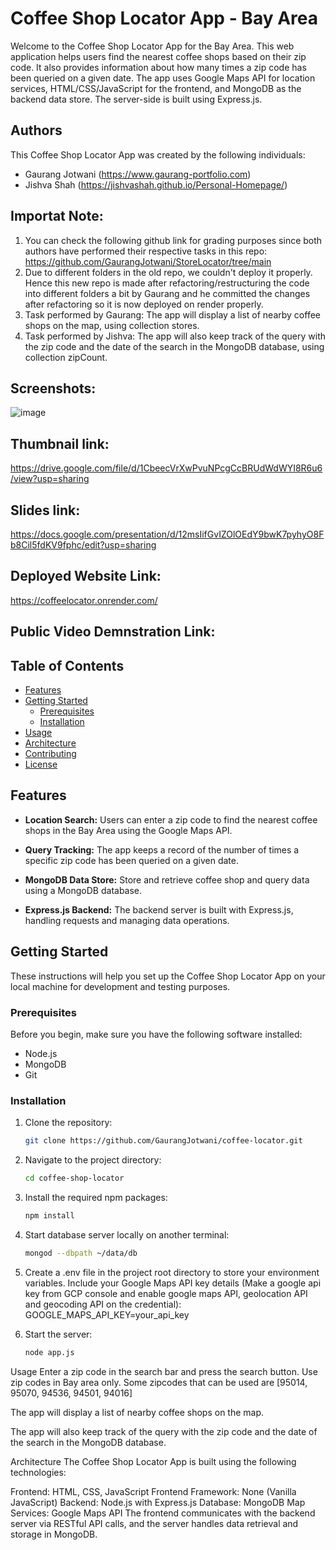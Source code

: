 # Coffee Shop Locator App - Bay Area

Welcome to the Coffee Shop Locator App for the Bay Area. This web application helps users find the nearest coffee shops based on their zip code. It also provides information about how many times a zip code has been queried on a given date. The app uses Google Maps API for location services, HTML/CSS/JavaScript for the frontend, and MongoDB as the backend data store. The server-side is built using Express.js.

## Authors

This Coffee Shop Locator App was created by the following individuals:

- Gaurang Jotwani (https://www.gaurang-portfolio.com)
- Jishva Shah (https://jishvashah.github.io/Personal-Homepage/)

## Importat Note:
1. You can check the following github link for grading purposes since both authors have performed their respective tasks in this repo: https://github.com/GaurangJotwani/StoreLocator/tree/main
2. Due to different folders in the old repo, we couldn't deploy it properly. Hence this new repo is made after refactoring/restructuring the code into different folders a bit by Gaurang and he committed the changes after refactoring so it is now deployed on render properly.
3. Task performed by Gaurang: The app will display a list of nearby coffee shops on the map, using collection stores.
4. Task performed by Jishva: The app will also keep track of the query with the zip code and the date of the search in the MongoDB database, using collection zipCount.


## Screenshots:

![image](https://github.com/GaurangJotwani/StoreLocator/assets/77269630/7d96000c-f766-4ece-b6a8-9e8b45f88d7c)

## Thumbnail link:

https://drive.google.com/file/d/1CbeecVrXwPvuNPcgCcBRUdWdWYI8R6u6/view?usp=sharing

## Slides link:

https://docs.google.com/presentation/d/12msIifGvIZOlOEdY9bwK7pyhyO8Fb8Cil5fdKV9fphc/edit?usp=sharing

## Deployed Website Link:

https://coffeelocator.onrender.com/

## Public Video Demnstration Link:

## Table of Contents

- [Features](#features)
- [Getting Started](#getting-started)
  - [Prerequisites](#prerequisites)
  - [Installation](#installation)
- [Usage](#usage)
- [Architecture](#architecture)
- [Contributing](#contributing)
- [License](#license)

## Features

- **Location Search:** Users can enter a zip code to find the nearest coffee shops in the Bay Area using the Google Maps API.

- **Query Tracking:** The app keeps a record of the number of times a specific zip code has been queried on a given date.

- **MongoDB Data Store:** Store and retrieve coffee shop and query data using a MongoDB database.

- **Express.js Backend:** The backend server is built with Express.js, handling requests and managing data operations.

## Getting Started

These instructions will help you set up the Coffee Shop Locator App on your local machine for development and testing purposes.

### Prerequisites

Before you begin, make sure you have the following software installed:

- Node.js
- MongoDB
- Git

### Installation

1. Clone the repository:

   ```bash
   git clone https://github.com/GaurangJotwani/coffee-locator.git
   ```

2. Navigate to the project directory:

   ```bash
   cd coffee-shop-locator
   ```

3. Install the required npm packages:

   ```bash
   npm install
   ```

4. Start database server locally on another terminal:

   ```bash
   mongod --dbpath ~/data/db
   ```

5. Create a .env file in the project root directory to store your environment variables. Include your Google Maps API key details (Make a google api key from GCP console and enable google maps API, geolocation API and geocoding API on the credential):
   GOOGLE_MAPS_API_KEY=your_api_key

6. Start the server:
   ```bash
   node app.js
   ```

Usage
Enter a zip code in the search bar and press the search button. Use zip codes in Bay area only. Some zipcodes that can be used are [95014, 95070, 94536, 94501, 94016]

The app will display a list of nearby coffee shops on the map.

The app will also keep track of the query with the zip code and the date of the search in the MongoDB database.

Architecture
The Coffee Shop Locator App is built using the following technologies:

Frontend: HTML, CSS, JavaScript
Frontend Framework: None (Vanilla JavaScript)
Backend: Node.js with Express.js
Database: MongoDB
Map Services: Google Maps API
The frontend communicates with the backend server via RESTful API calls, and the server handles data retrieval and storage in MongoDB.
